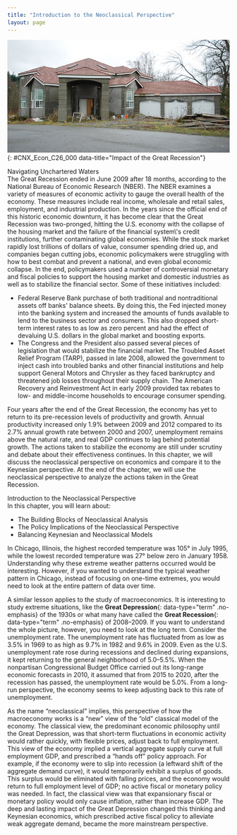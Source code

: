```yaml
---
title: "Introduction to the Neoclassical Perspective"
layout: page
---
```



<?cnx.eoc class="summary" title="Chapter Review"?>

<?cnx.eoc class="self-check-questions" title="Self-Check Questions"?>

<?cnx.eoc class="review-questions" title="Review Questions"?>

<?cnx.eoc class="critical-thinking" title="Critical Thinking Questions"?>

<?cnx.eoc class="problems" title="Problems"?>

<?cnx.eoc class="references" title="References"?>

 ![An image of a new home construction that appears to have most of the exterior completed but which clearly is not finished and has been abandoned for some time.](../resources/CNX_Econ_C26_000.jpg "The impact of the Great Recession can be seen in many areas of the economy that impact our daily lives. One of the most visible signs can be seen in the housing market where many homes and other buildings are abandoned, including ones that midway through construction. (Credit: modification of work by A McLin/Flickr Creative Commons)"){: #CNX_Econ_C26_000 data-title="Impact of the Great Recession"}

<div data-type="note" id="ch26mod00_bring" class="economics bringhome" data-label="" markdown="1">
<div data-type="title">
Navigating Unchartered Waters
</div>
The Great Recession ended in June 2009 after 18 months, according to the National Bureau of Economic Research (NBER). The NBER examines a variety of measures of economic activity to gauge the overall health of the economy. These measures include real income, wholesale and retail sales, employment, and industrial production. In the years since the official end of this historic economic downturn, it has become clear that the Great Recession was two-pronged, hitting the U.S. economy with the collapse of the housing market and the failure of the financial system\'s credit institutions, further contaminating global economies. While the stock market rapidly lost trillions of dollars of value, consumer spending dried up, and companies began cutting jobs, economic policymakers were struggling with how to best combat and prevent a national, and even global economic collapse. In the end, policymakers used a number of controversial monetary and fiscal policies to support the housing market and domestic industries as well as to stabilize the financial sector. Some of these initiatives included:

* Federal Reserve Bank purchase of both traditional and nontraditional assets off banks\' balance sheets. By doing this, the Fed injected money into the banking system and increased the amounts of funds available to lend to the business sector and consumers. This also dropped short-term interest rates to as low as zero percent and had the effect of devaluing U.S. dollars in the global market and boosting exports.
* The Congress and the President also passed several pieces of legislation that would stabilize the financial market. The Troubled Asset Relief Program (TARP), passed in late 2008, allowed the government to inject cash into troubled banks and other financial institutions and help support General Motors and Chrysler as they faced bankruptcy and threatened job losses throughout their supply chain. The American Recovery and Reinvestment Act in early 2009 provided tax rebates to low- and middle-income households to encourage consumer spending.

Four years after the end of the Great Recession, the economy has yet to return to its pre-recession levels of productivity and growth. Annual productivity increased only 1.9% between 2009 and 2012 compared to its 2.7% annual growth rate between 2000 and 2007, unemployment remains above the natural rate, and real GDP continues to lag behind potential growth. The actions taken to stabilize the economy are still under scrutiny and debate about their effectiveness continues. In this chapter, we will discuss the neoclassical perspective on economics and compare it to the Keynesian perspective. At the end of the chapter, we will use the neoclassical perspective to analyze the actions taken in the Great Recession.

</div>

<div data-type="note" id="ch26mod00_obj" class="economics chapter-objectives" data-label="" markdown="1">
<div data-type="title">
Introduction to the Neoclassical Perspective
</div>
In this chapter, you will learn about:

* The Building Blocks of Neoclassical Analysis
* The Policy Implications of the Neoclassical Perspective
* Balancing Keynesian and Neoclassical Models

</div>

In Chicago, Illinois, the highest recorded temperature was 105° in July 1995, while the lowest recorded temperature was 27° below zero in January 1958. Understanding why these extreme weather patterns occurred would be interesting. However, if you wanted to understand the typical weather pattern in Chicago, instead of focusing on one-time extremes, you would need to look at the entire pattern of data over time.

A similar lesson applies to the study of macroeconomics. It is interesting to study extreme situations, like the **Great Depression**{: data-type="term" .no-emphasis} of the 1930s or what many have called the **Great Recession**{: data-type="term" .no-emphasis} of 2008–2009. If you want to understand the whole picture, however, you need to look at the long term. Consider the unemployment rate. The unemployment rate has fluctuated from as low as 3.5% in 1969 to as high as 9.7% in 1982 and 9.6% in 2009. Even as the U.S. unemployment rate rose during recessions and declined during expansions, it kept returning to the general neighborhood of 5.0–5.5%. When the nonpartisan Congressional Budget Office carried out its long-range economic forecasts in 2010, it assumed that from 2015 to 2020, after the recession has passed, the unemployment rate would be 5.0%. From a long-run perspective, the economy seems to keep adjusting back to this rate of unemployment.

As the name “neoclassical” implies, this perspective of how the macroeconomy works is a “new” view of the “old” classical model of the economy. The classical view, the predominant economic philosophy until the Great Depression, was that short-term fluctuations in economic activity would rather quickly, with flexible prices, adjust back to full employment. This view of the economy implied a vertical aggregate supply curve at full employment GDP, and prescribed a “hands off” policy approach. For example, if the economy were to slip into recession (a leftward shift of the aggregate demand curve), it would temporarily exhibit a surplus of goods. This surplus would be eliminated with falling prices, and the economy would return to full employment level of GDP; no active fiscal or monetary policy was needed. In fact, the classical view was that expansionary fiscal or monetary policy would only cause inflation, rather than increase GDP. The deep and lasting impact of the Great Depression changed this thinking and Keynesian economics, which prescribed active fiscal policy to alleviate weak aggregate demand, became the more mainstream perspective.

